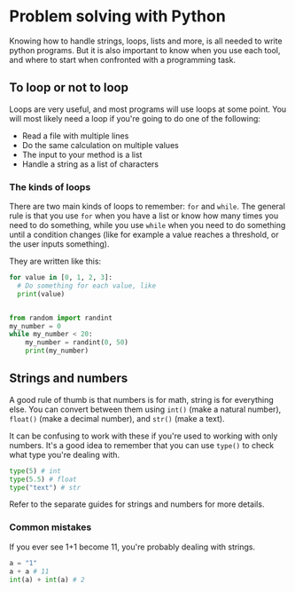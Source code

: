 # Problem solving with Python

Knowing how to handle strings, loops, lists and more, is all needed to write python programs. But it is also important to know when you use each tool, and where to start when confronted with a programming task.

## To loop or not to loop

Loops are very useful, and most programs will use loops at some point. You will most likely need a loop if you're going to do one of the following:

* Read a file with multiple lines
* Do the same calculation on multiple values
* The input to your method is a list
* Handle a string as a list of characters

### The kinds of loops

There are two main kinds of loops to remember: `for` and `while`. The general rule is that you use `for` when you have a list or know how many times you need to do something, while you use `while` when you need to do something until a condition changes (like for example a value reaches a threshold, or the user inputs something).

They are written like this:

```python
for value in [0, 1, 2, 3]:
  # Do something for each value, like
  print(value)


from random import randint
my_number = 0
while my_number < 20:
	my_number = randint(0, 50)
	print(my_number)
```

## Strings and numbers

A good rule of thumb is that numbers is for math, string is for everything else. You can convert between them using `int()` (make a natural number), `float()` (make a decimal number), and `str()` (make a text). 

It can be confusing to work with these if you're used to working with only numbers. It's a good idea to remember that you can use `type()` to check what type you're dealing with.

```python
type(5) # int
type(5.5) # float
type("text") # str
```

Refer to the separate guides for strings and numbers for more details.

### Common mistakes

If you ever see 1+1 become 11, you're probably dealing with strings. 

```python
a = "1"
a + a # 11
int(a) + int(a) # 2
```